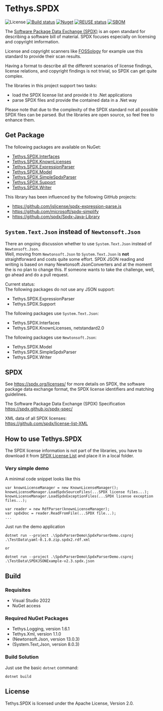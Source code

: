 <!-- 
SPDX-FileCopyrightText: (c) 2019-2024 T. Graf
SPDX-License-Identifier: Apache-2.0
-->

# Tethys.SPDX

![License](https://img.shields.io/badge/license-Apache--2.0-blue.svg)
[![Build status](https://ci.appveyor.com/api/projects/status/beu5qpnvi2urf0i0?svg=true)](https://ci.appveyor.com/project/tngraf/tethys-spdx)
[![Nuget](https://img.shields.io/badge/nuget-2.1.1-brightgreen.svg)](https://www.nuget.org/packages/Tethys.SPDX.KnownLicenses/2.1.1)
[![REUSE status](https://api.reuse.software/badge/git.fsfe.org/reuse/api)](https://api.reuse.software/info/git.fsfe.org/reuse/api)
[![SBOM](https://img.shields.io/badge/SBOM-CycloneDX-brightgreen)](https://github.com/tngraf/Tethys.Dgml/blob/master/SBOM/sbom.cyclonedx.xml)

The [Software Package Data Exchange (SPDX)](https://spdx.dev/) is an open standard for describing a software bill of material.
SPDX focuses especially on licensing and copyright imformation.

License and copyright scanners like [FOSSology](https://www.fossology.org/) for example use this standard
to provide their scan results.

Having a format to describe all the different scenarios of license findings, license relations,
and copyright findings is not trivial, so SPDX can get quite complex.

The libraries in this project support two tasks:

* load the SPDX license list and provide it to .Net applications
* parse SPDX files and provide the contained data in a .Net way

Please note that due to the complexity of the SPDX standard not all
possible SPDX files can be parsed. But the libraries are open source, so feel
free to enhance them.

## Get Package

The following packages are available on NuGet:

* [Tethys.SPDX.Interfaces](https://www.nuget.org/packages/Tethys.SPDX.Interfaces)
* [Tethys.SPDX.KnownLicenses](https://www.nuget.org/packages/Tethys.SPDX.KnownLicenses)
* [Tethys.SPDX.ExpressionParser](https://www.nuget.org/packages/Tethys.SPDX.ExpressionParser)
* [Tethys.SPDX.Model](https://www.nuget.org/packages/Tethys.SPDX.Model)
* [Tethys.SPDX.SimpleSpdxParser](https://www.nuget.org/packages/Tethys.SPDX.SimpleSpdxParser)
* [Tethys.SPDX.Support](https://www.nuget.org/packages/Tethys.SPDX.Support)
* [Tethys.SPDX.Writer](https://www.nuget.org/packages/Tethys.SPDX.Writer)

This library has been influenced by the following GitHub projects:

* https://github.com/jslicense/spdx-expression-parse.js
* https://github.com/microsoft/spdx-simplify
* https://github.com/spdx/Spdx-Java-Library

## `System.Text.Json` instead of `Newtonsoft.Json`

There an ongoing discussion whether to use `System.Text.Json` instead of `Newtonsoft.Json`.  
Well, moving from `Newtonsoft.Json` to `System.Text.Json` is **not** straightforward and costs
quite some effort. SPDX JSON reading and writing is based on many Newtonsoft JsonConverters
and at the moment the is no plan to change this. If someone wants to take the challenge, well,
go ahead and do a pull request.

Current status:  
The following packages do not use any JSON support:

* Tethys.SPDX.ExpressionParser
* Tethys.SPDX.Support

The following packages use `System.Text.Json`:

* Tethys.SPDX.Interfaces
* Tethys.SPDX.KnownLicenses, netstandard2.0

The following packages use `Newtonsoft.Json`:

* Tethys.SPDX.Model
* Tethys.SPDX.SimpleSpdxParser
* Tethys.SPDX.Writer

## SPDX

See https://spdx.org/licenses/ for more details on SPDX, the software
package data exchange format, the SPDX license identifiers
and matching guidelines.

The Software Package Data Exchange (SPDX) Specification
https://spdx.github.io/spdx-spec/

XML data of all SPDX licenses:  
https://github.com/spdx/license-list-XML

## How to use Tethys.SPDX

The SPDX license information is not part of the libraries, you have to
download it from [SPDX License List](https://github.com/spdx/license-list-XML) 
and place it in a local folder.

### Very simple demo

A minimal code snippet looks like this

```code
var knownLicenseManager = new KnownLicenseManager();
knownLicenseManager.LoadSpdxSourceFiles(...SPDX license files...);
knownLicenseManager.LoadSpdxExceptionFiles(...SPDX license exception files...);

var reader = new RdfParser(knownLicenseManager);
var spdxDoc = reader.ReadFromFile(...SPDX file...);
...
```

Just run the demo application

```code
dotnet run --project .\SpdxParserDemo\SpdxParserDemo.csproj .\TestData\yaml-0.1.0.zip.spdx2.rdf.xml

or

dotnet run --project .\SpdxParserDemo\SpdxParserDemo.csproj .\TestData\SPDXJSONExample-v2.3.spdx.json
```

## Build

### Requisites

* Visual Studio 2022
* NuGet access

### Required NuGet Packages

* Tethys.Logging, version 1.6.1
* Tethys.Xml, version 1.1.0
* (Newtonsoft.Json, version 13.0.3)
* (System.Text,Json, version 8.0.3)

### Build Solution

Just use the basic `dotnet` command:

```shell
dotnet build
```

## License

Tethys.SPDX is licensed under the Apache License, Version 2.0.
